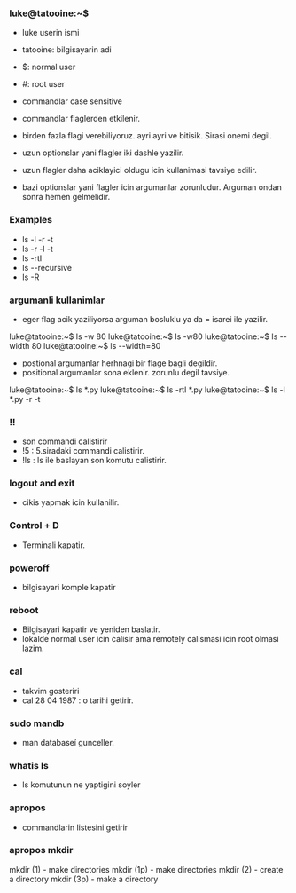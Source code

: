 ### luke@tatooine:~$

- luke userin ismi
- tatooine: bilgisayarin adi
- $: normal user
- #: root user

- commandlar case sensitive
- commandlar flaglerden etkilenir.
- birden fazla flagi verebiliyoruz. ayri ayri ve bitisik. Sirasi onemi degil.
- uzun optionslar yani flagler iki dashle yazilir.
- uzun flagler daha aciklayici oldugu icin kullanimasi tavsiye edilir.
- bazi optionslar yani flagler icin argumanlar zorunludur. Arguman ondan sonra hemen gelmelidir.

### Examples
- ls -l -r -t
- ls -r -l -t
- ls -rtl
- ls --recursive
- ls -R

### argumanli kullanimlar
- eger flag acik yaziliyorsa arguman bosluklu ya da = isarei ile yazilir.

luke@tatooine:~$ ls -w 80
luke@tatooine:~$ ls -w80
luke@tatooine:~$ ls --width 80
luke@tatooine:~$ ls --width=80

- postional argumanlar herhnagi bir flage bagli degildir.
- positional argumanlar sona eklenir. zorunlu degil tavsiye.

luke@tatooine:~$ ls *.py
luke@tatooine:~$ ls -rtl *.py
luke@tatooine:~$ ls -l *.py -r -t

### !!
- son commandi calistirir
- !5 : 5.siradaki commandi calistirir.
- !ls : ls ile baslayan son komutu calistirir. 

### logout and exit
- cikis yapmak icin kullanilir.

### Control + D
- Terminali kapatir.

### poweroff
- bilgisayari komple kapatir

### reboot
- Bilgisayari kapatir ve yeniden baslatir.
- lokalde normal user icin calisir ama remotely calismasi icin root olmasi lazim.

### cal 
- takvim gosteriri
- cal 28 04 1987 : o tarihi getirir.

### sudo mandb
- man databaseí gunceller.

### whatis ls
- ls komutunun ne yaptigini soyler

### apropos
- commandlarin listesini getirir

### apropos mkdir
mkdir (1)            - make directories
mkdir (1p)           - make directories
mkdir (2)            - create a directory
mkdir (3p)           - make a directory
